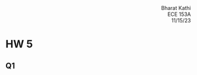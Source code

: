 <div style="text-align:right;">Bharat Kathi</div>
<div style="text-align:right;">ECE 153A</div>
<div style="text-align:right;">11/15/23</div>

# HW 5

## Q1

